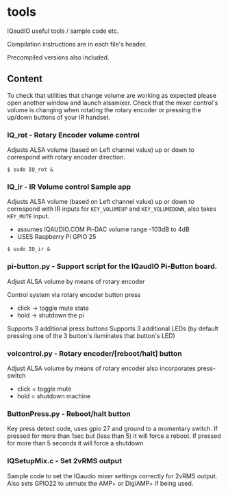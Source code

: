 tools
=====

IQaudIO useful tools / sample code etc.

Compilation instructions are in each file's header.

Precompiled versions also included.

## Content

To check that utilities that change volume are working as expected please open another window and launch alsamixer. Check that the mixer control's volume is changing when rotating the rotary encoder or pressing the up/down buttons of your IR handset.

### IQ_rot - Rotary Encoder volume control

Adjusts ALSA volume (based on Left channel value) up or down to correspond with rotary encoder direction.

```
$ sudo IQ_rot &
```

### IQ_ir - IR Volume control Sample app

Adjusts ALSA volume (based on Left channel value) up or down to correspond with IR inputs for `KEY_VOLUMEUP` and `KEY_VOLUMEDOWN`, also takes `KEY_MUTE` input.
- assumes IQAUDIO.COM Pi-DAC volume range -103dB to 4dB
- USES Raspberry Pi GPIO 25

```
$ sudo IQ_ir &
```

### pi-button.py - Support script for the IQaudIO Pi-Button board.

Adjust ALSA volume by means of rotary encoder

Control system via rotary encoder button press
- click -> toggle mute state
- hold  -> shutdown the pi

Supports 3 additional press buttons
Supports 3 additional LEDs (by default pressing one of the 3 button's iluminates that button's LED)


### volcontrol.py - Rotary encoder/[reboot/halt] button

Adjust ALSA volume by means of rotary encoder
also incorporates press-switch
-  click = toggle mute
-  hold = shutdown machine

### ButtonPress.py - Reboot/halt button

Key press detect code, uses gpio 27 and ground to a momentary switch. If pressed for more than 1sec but (less than 5) it will force a reboot.
If pressed for more than 5 seconds it will force a shutdown

### IQSetupMix.c - Set 2vRMS output

Sample code to set the IQaudio mixer settings correctly for 2vRMS output.
Also sets GPIO22 to unmute the AMP+ or DigiAMP+ if being used.

